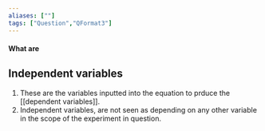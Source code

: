 ```yaml
---
aliases: [""]
tags: ["Question","QFormat3"]
---
```


#### What are
## Independent variables
1) These are the variables inputted into the equation to prduce the [[dependent variables]].
2)  Independent variables, are not seen as depending on any other variable in the scope of the experiment in question.